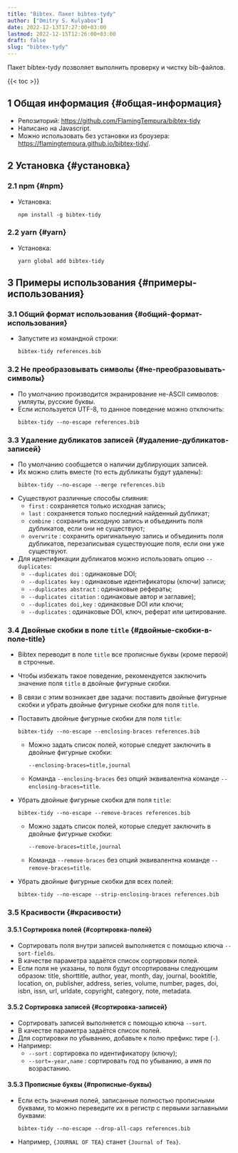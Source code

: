 ```yaml
---
title: "Bibtex. Пакет bibtex-tydy"
author: ["Dmitry S. Kulyabov"]
date: 2022-12-13T17:27:00+03:00
lastmod: 2022-12-15T12:26:00+03:00
draft: false
slug: "bibtex-tydy"
---
```


Пакет bibtex-tydy позволяет выполнить проверку и чистку bib-файлов.

<!--more-->

{{< toc >}}


## <span class="section-num">1</span> Общая информация {#общая-информация}

-   Репозиторий: <https://github.com/FlamingTempura/bibtex-tidy>
-   Написано на Javascript.
-   Можно использовать без установки из броузера: <https://flamingtempura.github.io/bibtex-tidy/>.


## <span class="section-num">2</span> Установка {#установка}


### <span class="section-num">2.1</span> npm {#npm}

-   Установка:
    ```shell
    npm install -g bibtex-tidy
    ```


### <span class="section-num">2.2</span> yarn {#yarn}

-   Установка:
    ```shell
    yarn global add bibtex-tidy
    ```


## <span class="section-num">3</span> Примеры использования {#примеры-использования}


### <span class="section-num">3.1</span> Общий формат использования {#общий-формат-использования}

-   Запустите из командной строки:
    ```shell
    bibtex-tidy references.bib
    ```


### <span class="section-num">3.2</span> Не преобразовывать символы {#не-преобразовывать-символы}

-   По умолчанию производится экранирование не-ASCII символов: умляуты, русские буквы.
-   Если используется UTF-8, то данное поведение можно отключить:
    ```shell
    bibtex-tidy --no-escape references.bib
    ```


### <span class="section-num">3.3</span> Удаление дубликатов записей {#удаление-дубликатов-записей}

-   По умолчанию сообщается о наличии дублирующих записей.
-   Их можно слить вместе (то есть дубликаты будут удалены):
    ```shell
    bibtex-tidy --no-escape --merge references.bib
    ```
-   Существуют различные способы слияния:
    -   `first` : сохраняется только исходная запись;
    -   `last` : сохраняется только последний найденный дубликат;
    -   `combine` : сохранить исходную запись и объединить поля дубликатов, если они не существуют;
    -   `overwrite` : сохранить оригинальную запись и объединить поля дубликатов, перезаписывая существующие поля, если они уже существуют.
-   Для идентификации дубликатов можно использовать опцию `--duplicates`:
    -   `--duplicates doi` : одинаковые DOI;
    -   `--duplicates key` : одинаковые идентификаторы (ключи) записи;
    -   `--duplicates abstract` : одинаковые рефераты;
    -   `--duplicates citation` : одинаковые автор и заглавие);
    -   `--duplicates doi,key` : одинаковые DOI или ключи;
    -   `--duplicates` : одинаковые DOI, ключ, реферат или цитирование.


### <span class="section-num">3.4</span> Двойные скобки в поле `title` {#двойные-скобки-в-поле-title}

-   Bibtex переводит в поле `title` все прописные буквы (кроме первой) в строчные.
-   Чтобы избежать такое поведение, рекомендуется заключить значение поля `title` в двойные фигурные скобки.
-   В связи с этим возникает две задачи: поставить двойные фигурные скобки и убрать двойные фигурные скобки для поля `title`.
-   Поставить двойные фигурные скобки для поля `title`:
    ```shell
    bibtex-tidy --no-escape --enclosing-braces references.bib
    ```

    -   Можно задать список полей, которые следует заключить в двойные фигурные скобки:
        ```shell
        --enclosing-braces=title,journal
        ```
    -   Команда `--enclosing-braces` без опций эквивалентна команде `--enclosing-braces=title`.
-   Убрать двойные фигурные скобки для поля `title`:
    ```shell
    bibtex-tidy --no-escape --remove-braces references.bib
    ```

    -   Можно задать список полей, которые следует заключить в двойные фигурные скобки:
        ```shell
        --remove-braces=title,journal
        ```
    -   Команда `--remove-braces` без опций эквивалентна команде `--remove-braces=title`.
-   Убрать двойные фигурные скобки для всех полей:
    ```shell
    bibtex-tidy --no-escape --strip-enclosing-braces references.bib
    ```


### <span class="section-num">3.5</span> Красивости {#красивости}


#### <span class="section-num">3.5.1</span> Сортировка полей {#сортировка-полей}

-   Сортировать поля внутри записей выполняется с помощью ключа `--sort-fields`.
-   В качестве параметра задаётся список сортировки полей.
-   Если поля не указаны, то поля будут отсортированы следующим образом: title, shorttitle, author, year, month, day, journal, booktitle, location, on, publisher, address, series, volume, number, pages, doi, isbn, issn, url, urldate, copyright, category, note, metadata.


#### <span class="section-num">3.5.2</span> Сортировка записей {#сортировка-записей}

-   Сортировать записей выполняется с помощью ключа `--sort`.
-   В качестве параметра задаётся список полей.
-   Для сортировки по убыванию, добавьте к полю префикс тире (`-`).
-   Например:
    -   `--sort` : сортировка по идентификатору (ключу);
    -   `--sort=-year,name` : сортировать год по убыванию, а имя по возрастанию.


#### <span class="section-num">3.5.3</span> Прописные буквы {#прописные-буквы}

-   Если есть значения полей, записанные полностью прописными буквами, то можно переведите их в регистр с первыми заглавными буквами:
    ```shell
    bibtex-tidy --no-escape --drop-all-caps references.bib
    ```
-   Например, `{JOURNAL OF TEA}` станет `{Journal of Tea}`.
